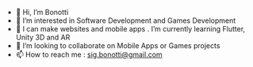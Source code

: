 - 👋 Hi, I’m Bonotti
- 👀 I’m interested in Software Development and Games Development
- 🌱 I can make websites and mobile apps . I’m currently learning Flutter, Unity 3D and AR
- 💞️ I’m looking to collaborate on Mobile Apps or Games projects
- 📫 How to reach me : sig.bonotti@gmail.com
